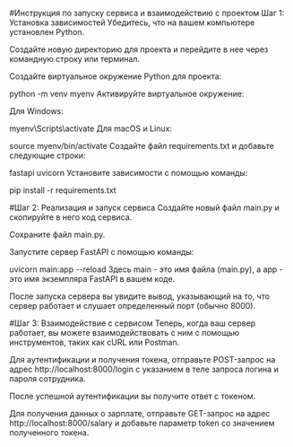 
#Инструкция по запуску сервиса и взаимодействию с проектом
Шаг 1: Установка зависимостей
Убедитесь, что на вашем компьютере установлен Python.

Создайте новую директорию для проекта и перейдите в нее через командную строку или терминал.

Создайте виртуальное окружение Python для проекта:


python -m venv myenv
Активируйте виртуальное окружение:

Для Windows:


myenv\Scripts\activate
Для macOS и Linux:


source myenv/bin/activate
Создайте файл requirements.txt и добавьте следующие строки:


fastapi
uvicorn
Установите зависимости с помощью команды:

pip install -r requirements.txt

#Шаг 2: Реализация и запуск сервиса
Создайте новый файл main.py и скопируйте в него код сервиса.

Сохраните файл main.py.

Запустите сервер FastAPI с помощью команды:


uvicorn main:app --reload
Здесь main - это имя файла (main.py), а app - это имя экземпляра FastAPI в вашем коде.

После запуска сервера вы увидите вывод, указывающий на то, что сервер работает и слушает определенный порт (обычно 8000).

#Шаг 3: Взаимодействие с сервисом
Теперь, когда ваш сервер работает, вы можете взаимодействовать с ним с помощью инструментов, таких как cURL или Postman.

Для аутентификации и получения токена, отправьте POST-запрос на адрес http://localhost:8000/login с указанием в теле запроса логина и пароля сотрудника.

После успешной аутентификации вы получите ответ с токеном.

Для получения данных о зарплате, отправьте GET-запрос на адрес http://localhost:8000/salary и добавьте параметр token со значением полученного токена.
